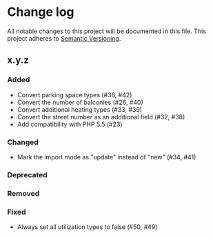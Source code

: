 # Change log

All notable changes to this project will be documented in this file.
This project adheres to [Semantic Versioning](https://semver.org/).

## x.y.z

### Added
- Convert parking space types (#36, #42)
- Convert the number of balconies (#26, #40)
- Convert additional heating types (#33, #39)
- Convert the street number as an additional field (#32, #38)
- Add compatibility with PHP 5.5 (#23)

### Changed
- Mark the import mode as "update" instead of "new" (#34, #41)

### Deprecated

### Removed

### Fixed
- Always set all utilization types to false (#50, #49)
